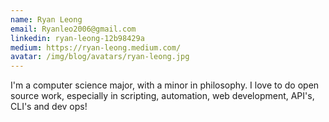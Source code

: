 ```yaml
---
name: Ryan Leong
email: Ryanleo2006@gmail.com
linkedin: ryan-leong-12b98429a
medium: https://ryan-leong.medium.com/
avatar: /img/blog/avatars/ryan-leong.jpg
---
```

I'm a computer science major, with a minor in philosophy. I love to do open source work, especially in scripting, automation, web development, API's, CLI's and dev ops!